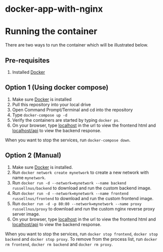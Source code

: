 # docker-app-with-nginx

# Running the container

There are two ways to run the container which will be illustrated below.

## Pre-requisites
1. Installed [Docker](https://docs.docker.com/get-docker/)

## Option 1 (Using docker compose)
1. Make sure [Docker](https://docs.docker.com/get-docker/) is installed
2. Pull this repository into your local drive
3. Open Command Prompt/Terminal and cd into the repository
4. Type `docker-compose up -d`
5. Verify the containers are started by typing `docker ps`.
6. On your browser, type [localhost](http://localhost) in the url to view the frontend html and [localhost/api](http://localhost/api) to view the backend response.

When you want to stop the services, run `docker-compose down`.

## Option 2 (Manual)
1. Make sure [Docker](https://docs.docker.com/get-docker/) is installed.
2. Run `docker network create mynetwork` to create a new network with name `mynetwork`.
3. Run `docker run -d --network=mynetwork --name backend russellnus/backend` to download and run the custom backend image.
4. Run `docker run -d --network=mynetwork --name frontend russellnus/frontend` to download and run the custom frontend image.
5. Run `docker run -d -p 80:80 --network=mynetwork --name proxy russellnus/proxy` to download and run the custom nginx reverse proxy server image.
6. On your browser, type [localhost](http://localhost) in the url to view the frontend html and [localhost/api](http://localhost/api) to view the backend response.

When you want to stop the services, run `docker stop frontend`, `docker stop backend` and `docker stop proxy`. To remove from the process list, run `docker rm frontend`, `docker rm backend` and `docker rm proxy`.
